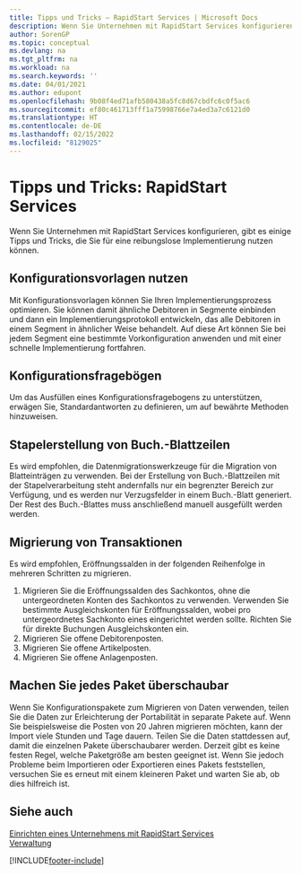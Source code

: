 ```yaml
---
title: Tipps und Tricks – RapidStart Services | Microsoft Docs
description: Wenn Sie Unternehmen mit RapidStart Services konfigurieren, gibt es einige Tipps und Tricks, die Sie für eine reibungslose Implementierung nutzen können.
author: SorenGP
ms.topic: conceptual
ms.devlang: na
ms.tgt_pltfrm: na
ms.workload: na
ms.search.keywords: ''
ms.date: 04/01/2021
ms.author: edupont
ms.openlocfilehash: 9b08f4ed71afb580438a5fc8d67cbdfc6c0f5ac6
ms.sourcegitcommit: ef80c461713fff1a75998766e7a4ed3a7c6121d0
ms.translationtype: HT
ms.contentlocale: de-DE
ms.lasthandoff: 02/15/2022
ms.locfileid: "8129025"
---
```

# <a name="tips-and-tricks-rapidstart-services"></a>Tipps und Tricks: RapidStart Services

Wenn Sie Unternehmen mit RapidStart Services konfigurieren, gibt es einige Tipps und Tricks, die Sie für eine reibungslose Implementierung nutzen können.  

## <a name="take-advantage-of-configuration-templates"></a>Konfigurationsvorlagen nutzen

Mit Konfigurationsvorlagen können Sie Ihren Implementierungsprozess optimieren. Sie können damit ähnliche Debitoren in Segmente einbinden und dann ein Implementierungsprotokoll entwickeln, das alle Debitoren in einem Segment in ähnlicher Weise behandelt. Auf diese Art können Sie bei jedem Segment eine bestimmte Vorkonfiguration anwenden und mit einer schnelle Implementierung fortfahren.  

## <a name="configuration-questionnaires"></a>Konfigurationsfragebögen

Um das Ausfüllen eines Konfigurationsfragebogens zu unterstützen, erwägen Sie, Standardantworten zu definieren, um auf bewährte Methoden hinzuweisen.  

## <a name="batch-creation-of-journal-lines"></a>Stapelerstellung von Buch.-Blattzeilen

Es wird empfohlen, die Datenmigrationswerkzeuge für die Migration von Blatteinträgen zu verwenden. Bei der Erstellung von Buch.-Blattzeilen mit der Stapelverarbeitung steht andernfalls nur ein begrenzter Bereich zur Verfügung, und es werden nur Verzugsfelder in einem Buch.-Blatt generiert. Der Rest des Buch.-Blattes muss anschließend manuell ausgefüllt werden werden.  

## <a name="migrating-transactions"></a>Migrierung von Transaktionen

Es wird empfohlen, Eröffnungssalden in der folgenden Reihenfolge in mehreren Schritten zu migrieren. <!--Be aware that you cannot insert ledger entries directly. Instead you must use journals to post the journal lines-->

1. Migrieren Sie die Eröffnungssalden des Sachkontos, ohne die untergeordneten Konten des Sachkontos zu verwenden. Verwenden Sie bestimmte Ausgleichskonten für Eröffnungssalden, wobei pro untergeordnetes Sachkonto eines eingerichtet werden sollte. Richten Sie für direkte Buchungen Ausgleichskonten ein.  
2. Migrieren Sie offene Debitorenposten.  <!--work on these-->
3. Migrieren Sie offene Artikelposten.  
4. Migrieren Sie offene Anlagenposten.  

## <a name="make-each-package-manageable"></a>Machen Sie jedes Paket überschaubar

Wenn Sie Konfigurationspakete zum Migrieren von Daten verwenden, teilen Sie die Daten zur Erleichterung der Portabilität in separate Pakete auf. Wenn Sie beispielsweise die Posten von 20 Jahren migrieren möchten, kann der Import viele Stunden und Tage dauern. Teilen Sie die Daten stattdessen auf, damit die einzelnen Pakete überschaubarer werden. Derzeit gibt es keine festen Regel, welche Paketgröße am besten geeignet ist. Wenn Sie jedoch Probleme beim Importieren oder Exportieren eines Pakets feststellen, versuchen Sie es erneut mit einem kleineren Paket und warten Sie ab, ob dies hilfreich ist.  

## <a name="see-also"></a>Siehe auch

[Einrichten eines Unternehmens mit RapidStart Services](admin-set-up-a-company-with-rapidstart.md)  
[Verwaltung](admin-setup-and-administration.md)  


[!INCLUDE[footer-include](includes/footer-banner.md)]